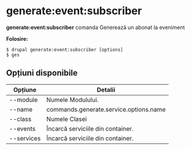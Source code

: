 # generate:event:subscriber
**generate:event:subscriber** comanda Generează un abonat la eveniment

**Folosire:**
```
$ drupal generate:event:subscriber [options] 
$ ges  
```

## Opțiuni disponibile
Opțiune | Detalii
-------|-------------
--module | Numele Modulului.
--name | commands.generate.service.options.name
--class | Numele Clasei
--events | Încarcă serviciile din container.
--services | Încarcă serviciile din container.

